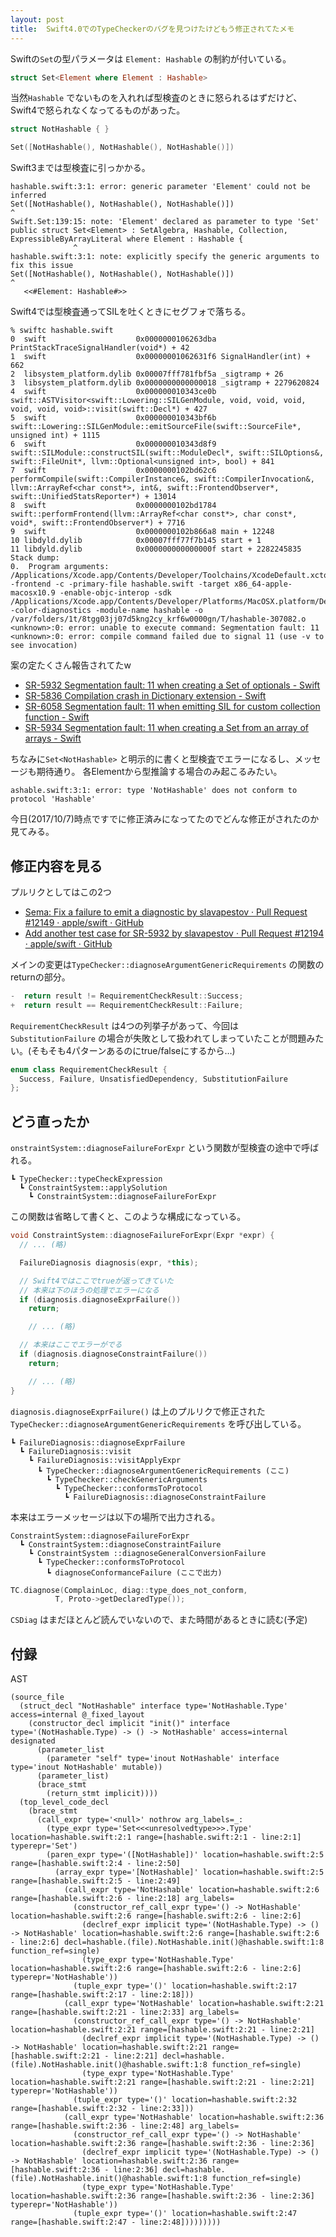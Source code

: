 ```yaml
---
layout: post
title:  Swift4.0でのTypeCheckerのバグを見つけたけどもう修正されてたメモ
---
```


Swiftの`Set`の型パラメータは `Element: Hashable` の制約が付いている。

```swift
struct Set<Element where Element : Hashable>
```


当然`Hashable` でないものを入れれば型検査のときに怒られるはずだけど、Swift4で怒られなくなってるものがあった。

```swift
struct NotHashable { }

Set([NotHashable(), NotHashable(), NotHashable()])
```

Swift3までは型検査に引っかかる。

```
hashable.swift:3:1: error: generic parameter 'Element' could not be inferred
Set([NotHashable(), NotHashable(), NotHashable()])
^
Swift.Set:139:15: note: 'Element' declared as parameter to type 'Set'
public struct Set<Element> : SetAlgebra, Hashable, Collection, ExpressibleByArrayLiteral where Element : Hashable {
              ^
hashable.swift:3:1: note: explicitly specify the generic arguments to fix this issue
Set([NotHashable(), NotHashable(), NotHashable()])
^
   <<#Element: Hashable#>>
```


Swift4では型検査通ってSILを吐くときにセグフォで落ちる。

```
% swiftc hashable.swift
0  swift                    0x0000000106263dba PrintStackTraceSignalHandler(void*) + 42
1  swift                    0x00000001062631f6 SignalHandler(int) + 662
2  libsystem_platform.dylib 0x00007fff781fbf5a _sigtramp + 26
3  libsystem_platform.dylib 0x0000000000000018 _sigtramp + 2279620824
4  swift                    0x000000010343ce0b swift::ASTVisitor<swift::Lowering::SILGenModule, void, void, void, void, void, void>::visit(swift::Decl*) + 427
5  swift                    0x000000010343bf6b swift::Lowering::SILGenModule::emitSourceFile(swift::SourceFile*, unsigned int) + 1115
6  swift                    0x000000010343d8f9 swift::SILModule::constructSIL(swift::ModuleDecl*, swift::SILOptions&, swift::FileUnit*, llvm::Optional<unsigned int>, bool) + 841
7  swift                    0x0000000102bd62c6 performCompile(swift::CompilerInstance&, swift::CompilerInvocation&, llvm::ArrayRef<char const*>, int&, swift::FrontendObserver*, swift::UnifiedStatsReporter*) + 13014
8  swift                    0x0000000102bd1784 swift::performFrontend(llvm::ArrayRef<char const*>, char const*, void*, swift::FrontendObserver*) + 7716
9  swift                    0x0000000102b866a8 main + 12248
10 libdyld.dylib            0x00007fff77f7b145 start + 1
11 libdyld.dylib            0x000000000000000f start + 2282245835
Stack dump:
0.	Program arguments: /Applications/Xcode.app/Contents/Developer/Toolchains/XcodeDefault.xctoolchain/usr/bin/swift -frontend -c -primary-file hashable.swift -target x86_64-apple-macosx10.9 -enable-objc-interop -sdk /Applications/Xcode.app/Contents/Developer/Platforms/MacOSX.platform/Developer/SDKs/MacOSX10.13.sdk -color-diagnostics -module-name hashable -o /var/folders/1t/8tgg03jj07d5kng2cy_krf6w0000gn/T/hashable-307082.o
<unknown>:0: error: unable to execute command: Segmentation fault: 11
<unknown>:0: error: compile command failed due to signal 11 (use -v to see invocation)
```


案の定たくさん報告されてたw

+ [SR-5932 Segmentation fault: 11 when creating a Set of optionals - Swift](https://bugs.swift.org/browse/SR-5932)
+ [SR-5836 Compilation crash in Dictionary extension - Swift](https://bugs.swift.org/browse/SR-5836)
+ [SR-6058 Segmentation fault: 11 when emitting SIL for custom collection function - Swift](https://bugs.swift.org/browse/SR-6058)
+ [SR-5934 Segmentation fault: 11 when creating a Set from an array of arrays - Swift](https://bugs.swift.org/browse/SR-5934)

ちなみに`Set<NotHashable>` と明示的に書くと型検査でエラーになるし、メッセージも期待通り。
各Elementから型推論する場合のみ起こるみたい。

```
ashable.swift:3:1: error: type 'NotHashable' does not conform to protocol 'Hashable'
```


今日(2017/10/7)時点ですでに修正済みになってたのでどんな修正がされたのか見てみる。


## 修正内容を見る

プルリクとしてはこの2つ

+ [Sema: Fix a failure to emit a diagnostic by slavapestov · Pull Request #12149 · apple/swift · GitHub](https://github.com/apple/swift/pull/12149)
+ [Add another test case for SR-5932 by slavapestov · Pull Request #12194 · apple/swift · GitHub](https://github.com/apple/swift/pull/12194)

メインの変更は`TypeChecker::diagnoseArgumentGenericRequirements` の関数のreturnの部分。

```cpp
-  return result != RequirementCheckResult::Success;
+  return result == RequirementCheckResult::Failure;
```

`RequirementCheckResult` は4つの列挙子があって、今回は `SubstitutionFailure` の場合が失敗として扱われてしまっていたことが問題みたい。(そもそも4パターンあるのにtrue/falseにするから…)

```cpp
enum class RequirementCheckResult {
  Success, Failure, UnsatisfiedDependency, SubstitutionFailure
};
```



## どう直ったか

`onstraintSystem::diagnoseFailureForExpr` という関数が型検査の途中で呼ばれる。

```
┗ TypeChecker::typeCheckExpression
  ┗ ConstraintSystem::applySolution
    ┗ ConstraintSystem::diagnoseFailureForExpr
```

この関数は省略して書くと、このような構成になっている。

```cpp
void ConstraintSystem::diagnoseFailureForExpr(Expr *expr) {
  // ... (略)

  FailureDiagnosis diagnosis(expr, *this);

  // Swift4ではここでtrueが返ってきていた
  // 本来は下のほうの処理でエラーになる
  if (diagnosis.diagnoseExprFailure())
    return;

	// ... (略)

  // 本来はここでエラーがでる
  if (diagnosis.diagnoseConstraintFailure())
    return;

	// ... (略)
}
```

`diagnosis.diagnoseExprFailure()` は上のプルリクで修正された`TypeChecker::diagnoseArgumentGenericRequirements`  を呼び出している。

```
┗ FailureDiagnosis::diagnoseExprFailure
  ┗ FailureDiagnosis::visit
    ┗ FailureDiagnosis::visitApplyExpr
      ┗ TypeChecker::diagnoseArgumentGenericRequirements (ここ)
        ┗ TypeChecker::checkGenericArguments
          ┗ TypeChecker::conformsToProtocol 
            ┗ FailureDiagnosis::diagnoseConstraintFailure 
```

本来はエラーメッセージは以下の場所で出力される。

```
ConstraintSystem::diagnoseFailureForExpr
  ┗ ConstraintSystem::diagnoseConstraintFailure
    ┗ ConstraintSystem ::diagnoseGeneralConversionFailure
      ┗ TypeChecker::conformsToProtocol
        ┗ diagnoseConformanceFailure (ここで出力)
```

```cpp
TC.diagnose(ComplainLoc, diag::type_does_not_conform,
          T, Proto->getDeclaredType());
```


`CSDiag` はまだほとんど読んでいないので、また時間があるときに読む(予定)


## 付録

AST

```
(source_file
  (struct_decl "NotHashable" interface type='NotHashable.Type' access=internal @_fixed_layout
    (constructor_decl implicit "init()" interface type='(NotHashable.Type) -> () -> NotHashable' access=internal designated
      (parameter_list
        (parameter "self" type='inout NotHashable' interface type='inout NotHashable' mutable))
      (parameter_list)
      (brace_stmt
        (return_stmt implicit))))
  (top_level_code_decl
    (brace_stmt
      (call_expr type='<null>' nothrow arg_labels=_:
        (type_expr type='Set<<<unresolvedtype>>>.Type' location=hashable.swift:2:1 range=[hashable.swift:2:1 - line:2:1] typerepr='Set')
        (paren_expr type='([NotHashable])' location=hashable.swift:2:5 range=[hashable.swift:2:4 - line:2:50]
          (array_expr type='[NotHashable]' location=hashable.swift:2:5 range=[hashable.swift:2:5 - line:2:49]
            (call_expr type='NotHashable' location=hashable.swift:2:6 range=[hashable.swift:2:6 - line:2:18] arg_labels=
              (constructor_ref_call_expr type='() -> NotHashable' location=hashable.swift:2:6 range=[hashable.swift:2:6 - line:2:6]
                (declref_expr implicit type='(NotHashable.Type) -> () -> NotHashable' location=hashable.swift:2:6 range=[hashable.swift:2:6 - line:2:6] decl=hashable.(file).NotHashable.init()@hashable.swift:1:8 function_ref=single)
                (type_expr type='NotHashable.Type' location=hashable.swift:2:6 range=[hashable.swift:2:6 - line:2:6] typerepr='NotHashable'))
              (tuple_expr type='()' location=hashable.swift:2:17 range=[hashable.swift:2:17 - line:2:18]))
            (call_expr type='NotHashable' location=hashable.swift:2:21 range=[hashable.swift:2:21 - line:2:33] arg_labels=
              (constructor_ref_call_expr type='() -> NotHashable' location=hashable.swift:2:21 range=[hashable.swift:2:21 - line:2:21]
                (declref_expr implicit type='(NotHashable.Type) -> () -> NotHashable' location=hashable.swift:2:21 range=[hashable.swift:2:21 - line:2:21] decl=hashable.(file).NotHashable.init()@hashable.swift:1:8 function_ref=single)
                (type_expr type='NotHashable.Type' location=hashable.swift:2:21 range=[hashable.swift:2:21 - line:2:21] typerepr='NotHashable'))
              (tuple_expr type='()' location=hashable.swift:2:32 range=[hashable.swift:2:32 - line:2:33]))
            (call_expr type='NotHashable' location=hashable.swift:2:36 range=[hashable.swift:2:36 - line:2:48] arg_labels=
              (constructor_ref_call_expr type='() -> NotHashable' location=hashable.swift:2:36 range=[hashable.swift:2:36 - line:2:36]
                (declref_expr implicit type='(NotHashable.Type) -> () -> NotHashable' location=hashable.swift:2:36 range=[hashable.swift:2:36 - line:2:36] decl=hashable.(file).NotHashable.init()@hashable.swift:1:8 function_ref=single)
                (type_expr type='NotHashable.Type' location=hashable.swift:2:36 range=[hashable.swift:2:36 - line:2:36] typerepr='NotHashable'))
              (tuple_expr type='()' location=hashable.swift:2:47 range=[hashable.swift:2:47 - line:2:48]))))))))
```
